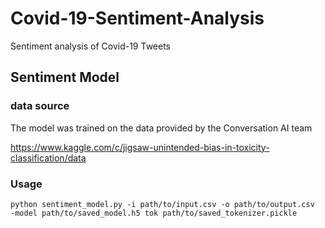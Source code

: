 # Covid-19-Sentiment-Analysis
Sentiment analysis of Covid-19 Tweets

## Sentiment Model
### data source
The model was trained on the data provided by the Conversation AI team

https://www.kaggle.com/c/jigsaw-unintended-bias-in-toxicity-classification/data

### Usage
```
python sentiment_model.py -i path/to/input.csv -o path/to/output.csv  -model path/to/saved_model.h5 tok path/to/saved_tokenizer.pickle
```